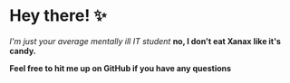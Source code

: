 # Hey there! ✨

*I'm just your average mentally ill IT student*
**no, I don't eat Xanax like it's candy.**


**Feel free to hit me up on GitHub if you have any questions**

  
